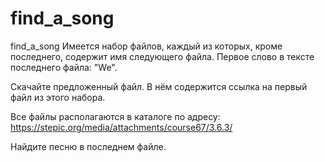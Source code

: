 # find_a_song
find_a_song
Имеется набор файлов, каждый из которых, кроме последнего, содержит имя следующего файла.
Первое слово в тексте последнего файла: "We".

Скачайте предложенный файл. В нём содержится ссылка на первый файл из этого набора. 

Все файлы располагаются в каталоге по адресу:
https://stepic.org/media/attachments/course67/3.6.3/

Найдите песню в последнем файле.
